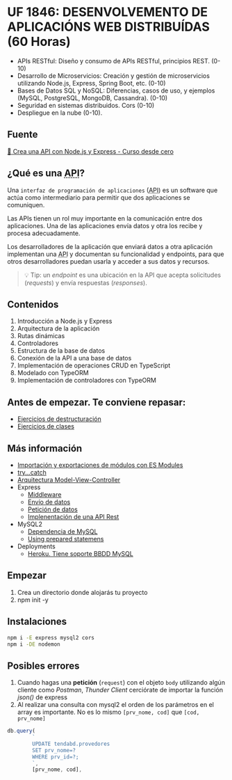 # UF 1846: DESENVOLVEMENTO DE APLICACIÓNS WEB DISTRIBUÍDAS  (60 Horas)

- APIs RESTful: Diseño y consumo de APIs RESTful, principios REST. (0-10)
- Desarrollo de Microservicios: Creación y gestión de microservicios utilizando Node.js, Express, Spring Boot, etc. (0-10)
- Bases de Datos SQL y NoSQL: Diferencias, casos de uso, y ejemplos (MySQL, PostgreSQL, MongoDB, Cassandra). (0-10)
- Seguridad en sistemas distribuidos. Cors (0-10)
- Despliegue en la nube (0-10).

## Fuente

[🎥 Crea una <abbr title="Application Programming Interfaces">API</abbr> con Node.js y Express - Curso desde cero](https://www.freecodecamp.org/espanol/news/aprende-a-crear-apis-desde-cero-con-node-js-y-express-curso-desde-cero/)

## ¿Qué es una <abbr title="Application Programming Interfaces">API</abbr>?

Una `interfaz de programación de aplicaciones` (<abbr title="Application Programming Interfaces">API</abbr>) es un software que actúa como intermediario para permitir que dos aplicaciones se comuniquen.

Las APIs tienen un rol muy importante en la comunicación entre dos aplicaciones. Una de las aplicaciones envía datos y otra los recibe y procesa adecuadamente.

Los desarrolladores de la aplicación que enviará datos a otra aplicación implementan una  <abbr title="Application Programming Interfaces">API</abbr> y documentan su funcionalidad y endpoints, para que otros desarrolladores puedan usarla y acceder a sus datos y recursos.

>💡 Tip:</strong> un <em>endpoint</em> es una ubicación en la API que acepta solicitudes (*requests*) y envía respuestas (*responses*).

## Contenidos

1. Introducción a Node.js y Express
2. Arquitectura de la aplicación
3. Rutas dinámicas
4. Controladores
5. Estructura de la base de datos
6. Conexión de la API a una base de datos
7. Implementación de operaciones CRUD en TypeScript
8. Modelado con TypeORM
9. Implementación de controladores con TypeORM

## Antes de empezar. Te conviene repasar:

- [Ejercicios de destructuración](./repaso/destructuring.md)
- [Ejercicios de clases](./repaso/classes.md)

## Más información

- [Importación y exportaciones de módulos con ES Modules](./doc/import-export.md)
- [try...catch](./doc/try-catch.md)
- [Arquitectura Model-View-Controller](./doc/mvc.md)
- Express
    - [Middleware](./doc/middleware.md)
    - [Envío de datos](./doc/express-send.md)
    - [Petición de datos](./doc/express-request.md)
    - [Implenentación de una API Rest](./doc/api-rest.md) 
- MySQL2
  - [Dependencia de MySQL](https://sidorares.github.io/node-mysql2/docs)
  - [Using prepared statemens](https://sidorares.github.io/node-mysql2/docs#using-prepared-statements)
- Deployments
    - [Heroku. Tiene soporte BBDD MySQL](https://www.heroku.com/)

## Empezar

1. Crea un directorio donde alojarás tu proyecto
2. npm init -y

## Instalaciones

```bash
npm i -E express mysql2 cors
npm i -DE nodemon
```

## Posibles errores

1. Cuando hagas una **petición** (`request`) con el objeto `body` utilizando algún cliente como *Postman*, *Thunder Client* cerciórate de importar la función *json()* de express
2. Al realizar una consulta con mysql2 el orden de los parámetros en el array es importante. No es lo mismo `[prv_nome, cod]` que `[cod, prv_nome]` 

```js
db.query(
        `
        UPDATE tendabd.provedores
        SET prv_nome=?
        WHERE prv_id=?;
        `,
        [prv_nome, cod],
```
